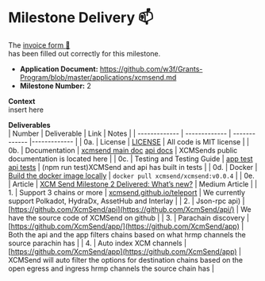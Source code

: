 # Milestone Delivery :mailbox:


The [invoice form :pencil:](https://docs.google.com/forms/d/e/1FAIpQLSfmNYaoCgrxyhzgoKQ0ynQvnNRoTmgApz9NrMp-hd8mhIiO0A/viewform)  
has been filled out correctly for this milestone.

* **Application Document:** https://github.com/w3f/Grants-Program/blob/master/applications/xcmsend.md
* **Milestone Number:** 2 

**Context**    
insert here


**Deliverables**   
| Number | Deliverable | Link | Notes |
| ------------- | ------------- | ------------- |------------- |
| 0a. | License | [LICENSE](https://github.com/XcmSend/app/blob/main/LICENSE) | All code is MIT license | 
| 0b.  | Documentation | [xcmsend main doc](https://xcmsend.github.io/) [api docs](https://xcmsend.github.io/api/index.html) | XCMSends public documentation is located here | 
| 0c. | Testing and Testing Guide | [app test](https://xcmsend.github.io/tests/index.html) [api tests](https://xcmsend.github.io/tests/api.html) | (npm run test)XCMSend and api has built in tests | 
| 0d.  | Docker | [Build the docker image locally](https://xcmsend.github.io/deployments/docker.html#build-the-docker-image-locally) | `docker pull xcmsend/xcmsend:v0.0.4` | 
| 0e. | Article | [XCM Send Milestone 2 Delivered: What’s new?](https://decentration.medium.com/xcm-send-milestone-2-delivered-whats-new-6d69b99b8b81) | Medium Article | 
|  1. |  Support 3 chains or more   | [xcmsend.github.io/teleport](https://xcmsend.github.io/teleport/index.html)   | We currently support Polkadot, HydraDx, AssetHub and Interlay | 
| 2.  | Json-rpc api) | [https://github.com/XcmSend/api](https://github.com/XcmSend/api/) | We have the source code of XCMSend on github | 
| 3. | Parachain discovery | [https://github.com/XcmSend/app/](https://github.com/XcmSend/app) | Both the api and the app filters chains based on what hrmp channels the source parachin has | 
| 4.  | Auto index XCM channels | [https://github.com/XcmSend/app](https://github.com/XcmSend/app) | XCMSend will auto filter the options for destination chains based on the open egress and ingress hrmp channels the source chain has | 

